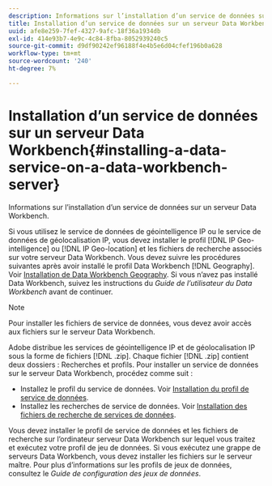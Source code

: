 ```yaml
---
description: Informations sur l’installation d’un service de données sur un serveur Data Workbench.
title: Installation d’un service de données sur un serveur Data Workbench
uuid: afe8e259-7fef-4327-9afc-18f36a1934db
exl-id: 414e93b7-4e9c-4c84-8fba-8052939240c5
source-git-commit: d9df90242ef96188f4e4b5e6d04cfef196b0a628
workflow-type: tm+mt
source-wordcount: '240'
ht-degree: 7%

---
```


# Installation d’un service de données sur un serveur Data Workbench{#installing-a-data-service-on-a-data-workbench-server}

Informations sur l’installation d’un service de données sur un serveur Data Workbench.

Si vous utilisez le service de données de géointelligence IP ou le service de données de géolocalisation IP, vous devez installer le profil [!DNL IP Geo-intelligence] ou [!DNL IP Geo-location] et les fichiers de recherche associés sur votre serveur Data Workbench. Vous devez suivre les procédures suivantes après avoir installé le profil Data Workbench [!DNL Geography]. Voir [Installation de Data Workbench Geography](../../../../home/c-geo-oview/c-inst-geo/c-inst-geo.md). Si vous n’avez pas installé Data Workbench, suivez les instructions du *Guide de l’utilisateur du Data Workbench* avant de continuer.

>[!NOTE]
>
>Pour installer les fichiers de service de données, vous devez avoir accès aux fichiers sur le serveur Data Workbench.

Adobe distribue les services de géointelligence IP et de géolocalisation IP sous la forme de fichiers [!DNL .zip]. Chaque fichier [!DNL .zip] contient deux dossiers : Recherches et profils. Pour installer un service de données sur le serveur Data Workbench, procédez comme suit :

* Installez le profil du service de données. Voir [Installation du profil de service de données](../../../../home/c-geo-oview/c-wk-data-svcs/c-install-data-svc/c-inst-data-svc-prof.md).
* Installez les recherches de service de données. Voir [Installation des fichiers de recherche de services de données](../../../../home/c-geo-oview/c-wk-data-svcs/c-install-data-svc/t-inst-data-svc-lkp-files.md).

Vous devez installer le profil de service de données et les fichiers de recherche sur l’ordinateur serveur Data Workbench sur lequel vous traitez et exécutez votre profil de jeu de données. Si vous exécutez une grappe de serveurs Data Workbench, vous devez installer les fichiers sur le serveur maître. Pour plus d’informations sur les profils de jeux de données, consultez le *Guide de configuration des jeux de données*.

